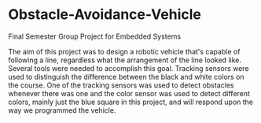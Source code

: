 # Obstacle-Avoidance-Vehicle
Final Semester Group Project for Embedded Systems

The aim of this project was to design a robotic vehicle that's capable of following a line, regardless what the arrangement of the line looked like. Several tools were needed to accomplish this goal. Tracking sensors were used to distinguish the difference between the black and white colors on the course. One of the tracking sensors was used to detect obstacles whenever there was one and the color sensor was used to detect different colors, mainly just the blue square in this project, and will respond upon the way we programmed the vehicle.
